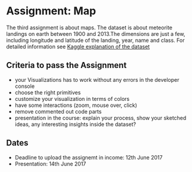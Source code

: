 # Assignment: Map
The third assignment is about maps. The dataset is about meteorite landings on earth between 1900 and 2013.The dimensions are just a few, including longitude and latitude of the landing, year, name and class. For detailed information see [Kaggle explanation of the dataset](https://www.kaggle.com/nasa/meteorite-landings)


## Criteria to pass the Assignment
* your Visualizations has to work without any errors in the developer console
* choose the right primitives 
* customize your visualization in terms of colors
* have some interactions (zoom, mouse over, click)
* remove commented out code parts
* presentation in the course: explain your process, show your sketched ideas, any interesting insights inside the dataset?

## Dates

* Deadline to upload the assignemt in income: 12th June 2017
* Presentation: 14th June 2017

